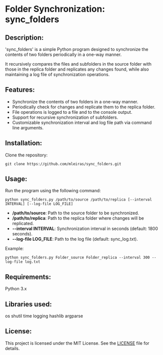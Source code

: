 # Folder Synchronization: sync_folders


## Description: 
'sync_folders' is a simple Python program designed to synchronize the contents of two folders periodically in a one-way manner. 

It recursively compares the files and subfolders in the source folder with those in the replica folder and replicates any changes found, while also maintaining a log file of synchronization operations.

## Features:

- Synchronize the contents of two folders in a one-way manner.
- Periodically check for changes and replicate them to the replica folder.
- File operations is logged to a file and to the console output.
- Support for recursive synchronization of subfolders.
- Customizable synchronization interval and log file path via command line arguments.

## Installation:

Clone the repository:

`git clone https://github.com/mleiras/sync_folders.git`

## Usage:

Run the program using the following command:

`python sync_folders.py /path/to/source /path/to/replica [--interval INTERVAL] [--log-file LOG_FILE]`

- **/path/to/source**: Path to the source folder to be synchronized.
- **/path/to/replica**: Path to the replica folder where changes will be replicated.
- **--interval INTERVAL**: Synchronization interval in seconds (default: 1800 seconds).
- **--log-file LOG_FILE**: Path to the log file (default: sync_log.txt).


Example:

`python sync_folders.py Folder_source Folder_replica --interval 300 --log-file log.txt`


## Requirements:
Python 3.x

## Libraries used:
os
shutil
time
logging
hashlib
argparse

## License:

This project is licensed under the MIT License. See the [LICENSE](https://raw.githubusercontent.com/mleiras/sync_folders/main/LICENSE.txt) file for details.


